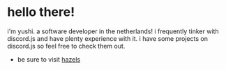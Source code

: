 # hello there!

i'm yushi. a software developer in the netherlands! i frequently tinker with discord.js and have plenty experience with it. i have some projects on discord.js so feel free to check them out.

- be sure to visit [hazels](https://discord.gg/YzWCDx6Vva)
